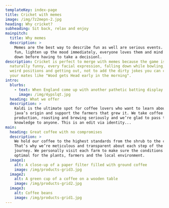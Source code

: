 ```yaml
---
templateKey: index-page
title: Cricket with memes
image: /img/7z2mepn-2.jpg
heading: Why cricket?
subheading: Sit back, relax and enjoy
mainpitch:
  title: Why memes
  description: >
    Memes are the best way to describe fun as well are serious events. They are
    fun, lighten up the mood immediately, everyone loves them and mind cools
    down before having to take a decisionl.
description: Cricket is perfect to merge with memes because the game is
  naturally funny, every facial expression, falling down while bowling, going to
  weird positions and getting out, not to add the dirty jokes you can crack with
  your mates like "Wood gets Head early in the morning".
intro:
  blurbs:
    - text: When England come up with another pathetic batting display.
      image: /img/4ypslqt.jpg
  heading: What we offer
  description: >
    Kaldi is the ultimate spot for coffee lovers who want to learn about their
    java’s origin and support the farmers that grew it. We take coffee
    production, roasting and brewing seriously and we’re glad to pass that
    knowledge to anyone. This is an edit via identity...
main:
  heading: Great coffee with no compromises
  description: >
    We hold our coffee to the highest standards from the shrub to the cup.
    That’s why we’re meticulous and transparent about each step of the coffee’s
    journey. We personally visit each farm to make sure the conditions are
    optimal for the plants, farmers and the local environment.
  image1:
    alt: A close-up of a paper filter filled with ground coffee
    image: /img/products-grid3.jpg
  image2:
    alt: A green cup of a coffee on a wooden table
    image: /img/products-grid2.jpg
  image3:
    alt: Coffee beans
    image: /img/products-grid1.jpg
---
```

